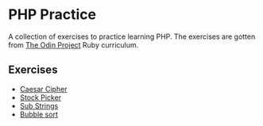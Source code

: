 # PHP Practice
A collection of exercises to practice learning PHP. The exercises are gotten from [The Odin Project](https://theodinproject.com) Ruby curriculum.

## Exercises
- [Caesar Cipher](caesar_cipher.php)
- [Stock Picker](stock_picker.php)
- [Sub Strings](substrings.php)
- [Bubble sort](bubble_sort.php)
